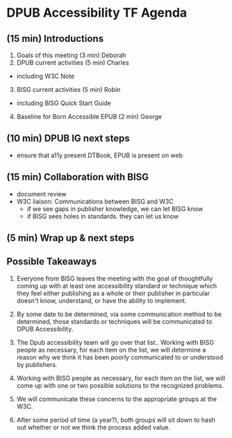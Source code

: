 # DPUB Accessibility TF Agenda

## (15 min) Introductions 
 1. Goals of this meeting (3 min) Deborah
 2. DPUB current activities (5 min) Charles 
   * including W3C Note
 3. BISG current activities (5 min) Robin
   * including BISG Quick Start Guide
 4. Baseline for Born Accessible EPUB (2 min) George
 
## (10 min) DPUB IG next steps
 
   * ensure that a11y present DTBook, EPUB is present on web

## (15 min) Collaboration with BISG

  * document review
  * W3C liaison: Communications between BISG and W3C
    * if we see gaps in publisher knowledge, we can let BISG know
    * if BISG sees holes in standards. they can let us know
  
## (5 min) Wrap up & next steps

## Possible Takeaways

1. Everyone from BISG leaves the meeting with the goal of thoughtfully coming up with at least one accessibility standard 
   or technique which they feel either publishing as a whole or their publisher in particular doesn't know, understand, 
   or have the ability to implement.

2. By some date to be determined, via some communication method to be determined, those standards 
   or techniques will be communicated to DPUB Accessibility.

3. The Dpub accessibility team will go over that list.. Working with BISG people as necessary, 
   for each item on the list, we will determine a reason why we think it has been poorly communicated 
   to or understood by publishers.

4. Working with BISG people as necessary, for each item on the list, we will come up with one or two possible solutions 
   to the recognized problems.

5. We will communicate these concerns to the appropriate groups at the W3C.

6. After some period of time (a year?), both groups will sit down to hash out whether or not we think the process added value.
